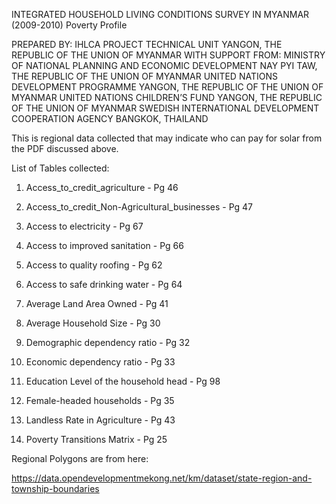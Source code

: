 INTEGRATED HOUSEHOLD LIVING CONDITIONS
SURVEY IN MYANMAR (2009-2010)
Poverty Profile

PREPARED BY:
IHLCA PROJECT TECHNICAL UNIT
YANGON, THE REPUBLIC OF THE UNION OF MYANMAR
WITH SUPPORT FROM:
MINISTRY OF NATIONAL PLANNING AND ECONOMIC DEVELOPMENT
NAY PYI TAW, THE REPUBLIC OF THE UNION OF MYANMAR
UNITED NATIONS DEVELOPMENT PROGRAMME
YANGON, THE REPUBLIC OF THE UNION OF MYANMAR
UNITED NATIONS CHILDREN’S FUND
YANGON, THE REPUBLIC OF THE UNION OF MYANMAR
SWEDISH INTERNATIONAL DEVELOPMENT COOPERATION AGENCY
BANGKOK, THAILAND

This is regional data collected that may indicate who can pay for solar from the PDF discussed above.  

List of Tables collected:

1) Access_to_credit_agriculture - Pg 46

2) Access_to_credit_Non-Agricultural_businesses - Pg 47

3) Access to electricity - Pg 67

4) Access to improved sanitation - Pg 66

5) Access to quality roofing - Pg 62

6) Access to safe drinking water - Pg 64

7) Average Land Area Owned - Pg 41 

8) Average Household Size - Pg 30

9) Demographic dependency ratio - Pg 32

10) Economic dependency ratio - Pg 33

11) Education Level of the household head - Pg 98

12) Female-headed households - Pg 35

13) Landless Rate in Agriculture - Pg 43

14) Poverty Transitions Matrix - Pg 25

Regional Polygons are from here:

https://data.opendevelopmentmekong.net/km/dataset/state-region-and-township-boundaries

